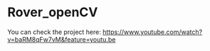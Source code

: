 # Rover_openCV

You can check the project here: https://www.youtube.com/watch?v=baRM8qFw7vM&feature=youtu.be
